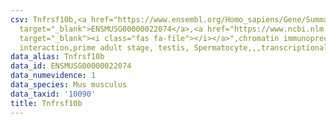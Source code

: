 ```yaml
---
csv: Tnfrsf10b,<a href="https://www.ensembl.org/Homo_sapiens/Gene/Summary?db=core;g=ENSMUSG00000022074"
  target="_blank">ENSMUSG00000022074</a>,<a href="https://www.ncbi.nlm.nih.gov/pubmed/25450459"
  target="_blank"><i class="fas fa-file"></i></a>",chromatin immunoprecipitation assay,direct
  interaction,prime adult stage, testis, Spermatocyte,,,transcriptional regulation,
data_alias: Tnfrsf10b
data_id: ENSMUSG00000022074
data_numevidence: 1
data_species: Mus musculus
data_taxid: '10090'
title: Tnfrsf10b
---
```

